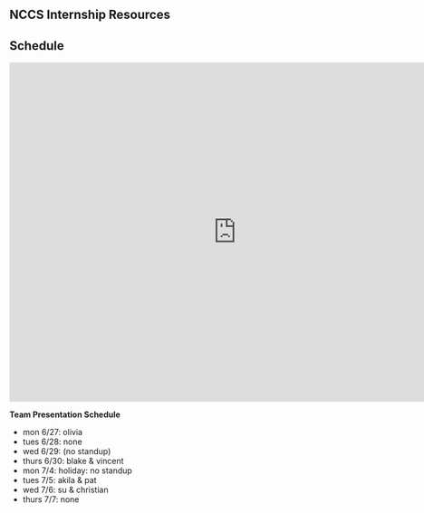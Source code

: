 ## NCCS Internship Resources


## Schedule 



<iframe src="https://calendar.google.com/calendar/embed?src=c87ahec9pcebojqc7taojtbglk%40group.calendar.google.com&ctz=America%2FPhoenix" style="border: 0" width="800" height="600" frameborder="0" scrolling="no"></iframe>


**Team Presentation Schedule** 

* mon 6/27: olivia   
* tues 6/28: none  
* wed 6/29:  (no standup)  
* thurs 6/30: blake & vincent   
* mon 7/4: holiday: no standup  
* tues 7/5: akila & pat     
* wed 7/6: su & christian        
* thurs 7/7: none  





